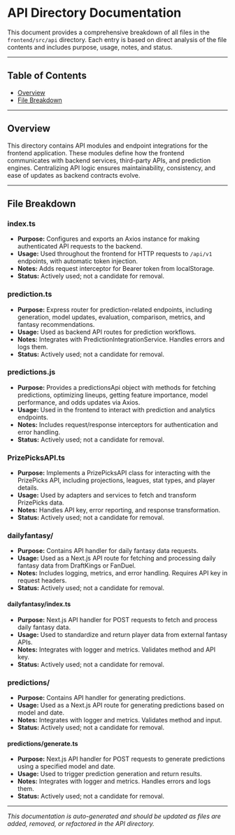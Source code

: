 # API Directory Documentation

This document provides a comprehensive breakdown of all files in the `frontend/src/api` directory. Each entry is based on direct analysis of the file contents and includes purpose, usage, notes, and status.

---

## Table of Contents

- [Overview](#overview)
- [File Breakdown](#file-breakdown)

---

## Overview

This directory contains API modules and endpoint integrations for the frontend application. These modules define how the frontend communicates with backend services, third-party APIs, and prediction engines. Centralizing API logic ensures maintainability, consistency, and ease of updates as backend contracts evolve.

---

## File Breakdown

### index.ts
- **Purpose:** Configures and exports an Axios instance for making authenticated API requests to the backend.
- **Usage:** Used throughout the frontend for HTTP requests to `/api/v1` endpoints, with automatic token injection.
- **Notes:** Adds request interceptor for Bearer token from localStorage.
- **Status:** Actively used; not a candidate for removal.

### prediction.ts
- **Purpose:** Express router for prediction-related endpoints, including generation, model updates, evaluation, comparison, metrics, and fantasy recommendations.
- **Usage:** Used as backend API routes for prediction workflows.
- **Notes:** Integrates with PredictionIntegrationService. Handles errors and logs them.
- **Status:** Actively used; not a candidate for removal.

### predictions.js
- **Purpose:** Provides a predictionsApi object with methods for fetching predictions, optimizing lineups, getting feature importance, model performance, and odds updates via Axios.
- **Usage:** Used in the frontend to interact with prediction and analytics endpoints.
- **Notes:** Includes request/response interceptors for authentication and error handling.
- **Status:** Actively used; not a candidate for removal.

### PrizePicksAPI.ts
- **Purpose:** Implements a PrizePicksAPI class for interacting with the PrizePicks API, including projections, leagues, stat types, and player details.
- **Usage:** Used by adapters and services to fetch and transform PrizePicks data.
- **Notes:** Handles API key, error reporting, and response transformation.
- **Status:** Actively used; not a candidate for removal.

### dailyfantasy/
- **Purpose:** Contains API handler for daily fantasy data requests.
- **Usage:** Used as a Next.js API route for fetching and processing daily fantasy data from DraftKings or FanDuel.
- **Notes:** Includes logging, metrics, and error handling. Requires API key in request headers.
- **Status:** Actively used; not a candidate for removal.

#### dailyfantasy/index.ts
- **Purpose:** Next.js API handler for POST requests to fetch and process daily fantasy data.
- **Usage:** Used to standardize and return player data from external fantasy APIs.
- **Notes:** Integrates with logger and metrics. Validates method and API key.
- **Status:** Actively used; not a candidate for removal.

### predictions/
- **Purpose:** Contains API handler for generating predictions.
- **Usage:** Used as a Next.js API route for generating predictions based on model and date.
- **Notes:** Integrates with logger and metrics. Validates method and input.
- **Status:** Actively used; not a candidate for removal.

#### predictions/generate.ts
- **Purpose:** Next.js API handler for POST requests to generate predictions using a specified model and date.
- **Usage:** Used to trigger prediction generation and return results.
- **Notes:** Integrates with logger and metrics. Handles errors and logs them.
- **Status:** Actively used; not a candidate for removal.

---

*This documentation is auto-generated and should be updated as files are added, removed, or refactored in the API directory.*
